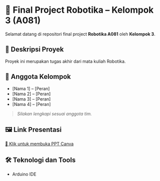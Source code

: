 # 🤖 Final Project Robotika – Kelompok 3 (A081)

Selamat datang di repositori final project **Robotika A081** oleh **Kelompok 3**.

## 📌 Deskripsi Proyek
Proyek ini merupakan tugas akhir dari mata kuliah Robotika.

## 👥 Anggota Kelompok
- [Nama 1] – [Peran]  
- [Nama 2] – [Peran]  
- [Nama 3] – [Peran]  
- [Nama 4] – [Peran]  
> *Silakan lengkapi sesuai anggota tim.*

## 🖼️ Link Presentasi
[🔗 Klik untuk membuka PPT Canva](https://www.canva.com/design/DAGkkZwgmI4/Cje6lQ5fYT0xZPpzXcpszw/edit?utm_content=DAGkkZwgmI4&utm_campaign=designshare&utm_medium=link2&utm_source=sharebutton)

## 🛠️ Teknologi dan Tools
- Arduino IDE
